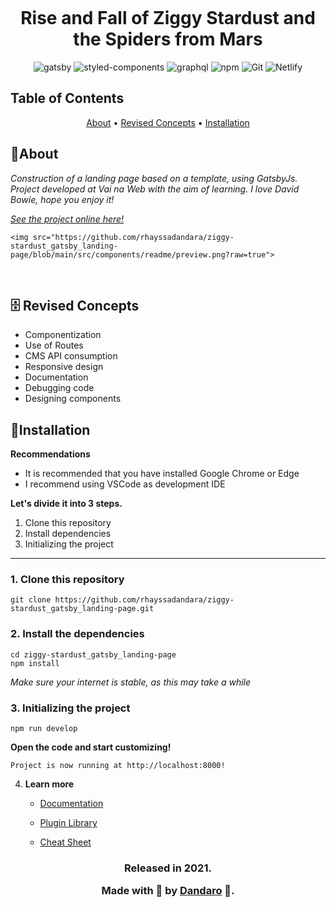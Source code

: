 <p align="center">
    <img src="https://media.graphcms.com/1yWUXO0iREu6MrL54WRH" alt=""/>
</p>

<h1 align="center">Rise and Fall of Ziggy Stardust and the Spiders from Mars</h1>

<div>
    <p align="center">
        <img 
    src="https://img.shields.io/badge/Gatsby-%23663399.svg?style=for-the-badge&logo=gatsby&logoColor=white" 
    alt="gatsby">
  <img 
    src="https://img.shields.io/badge/styled_components-DB7093?style=for-the-badge&amp;logo=styled-components&amp;logoColor=white" 
    alt="styled-components">
  <img 
    src="https://img.shields.io/badge/-GraphQL-E10098?style=for-the-badge&logo=graphql&logoColor=white" 
    alt="graphql">
      <img 
    src="https://img.shields.io/badge/NPM-%23000000.svg?style=for-the-badge&logo=npm&logoColor=white" 
    alt="npm">
    <img 
    src="https://img.shields.io/badge/Git-F05032.svg?style=for-the-badge&logo=git&logoColor=white"
    alt="Git" />
      <img 
    src="https://img.shields.io/badge/Netlify-30C8C9?style=for-the-badge&amp;logo=netlify&amp;logoColor=white" 
    alt="Netlify">
    </p>
</div>

## Table of Contents

<p align="center">
 <a href="#about">About</a> •
 <a href="#revised-concepts">Revised Concepts</a> • 
 <a href="#installation">Installation</a> 
</p>

## 📌About

<div id="about">
    <p align="left">
    <em>Construction of a landing page based on a template, using GatsbyJs. Project developed at Vai na Web with the aim of learning. I love David Bowie, hope you enjoy it!
    </em>
    </p>
    <a href="https://ziggy-stardust.netlify.app/"><p align="left"><em>See the project online here!</em></p></a>

    <img src="https://github.com/rhayssadandara/ziggy-stardust_gatsby_landing-page/blob/main/src/components/readme/preview.png?raw=true">
</div>
<br>

<h2 id="revised-concepts">🗄️ Revised Concepts</h2>

- Componentization
- Use of Routes
- CMS API consumption
- Responsive design
- Documentation
- Debugging code
- Designing components

<h2 id="installation">📕Installation</h2>

**Recommendations**
-   It is recommended that you have installed Google Chrome or Edge
-   I recommend using VSCode as development IDE

**Let's divide it into 3 steps.**
1. Clone this repository
2. Install dependencies
3. Initializing the project
  ---
### 1. Clone this repository
```
git clone https://github.com/rhayssadandara/ziggy-stardust_gatsby_landing-page.git
```

### 2. Install the dependencies
```
cd ziggy-stardust_gatsby_landing-page
npm install
```

*Make sure your internet is stable, as this may take a while* 

### 3. Initializing the project
    
    npm run develop
    
 **Open the code and start customizing!**

    Project is now running at http://localhost:8000!

4.  **Learn more**

    - [Documentation](https://www.gatsbyjs.com/docs/?utm_source=starter&utm_medium=readme&utm_campaign=minimal-starter)

    - [Plugin Library](https://www.gatsbyjs.com/plugins?utm_source=starter&utm_medium=readme&utm_campaign=minimal-starter)

    - [Cheat Sheet](https://www.gatsbyjs.com/docs/cheat-sheet/?utm_source=starter&utm_medium=readme&utm_campaign=minimal-starter)


<h3 align="center">
Released in 2021.

Made with 💖 by [Dandaro](https://github.com/rhayssadandara) 🚀.

</h3>
